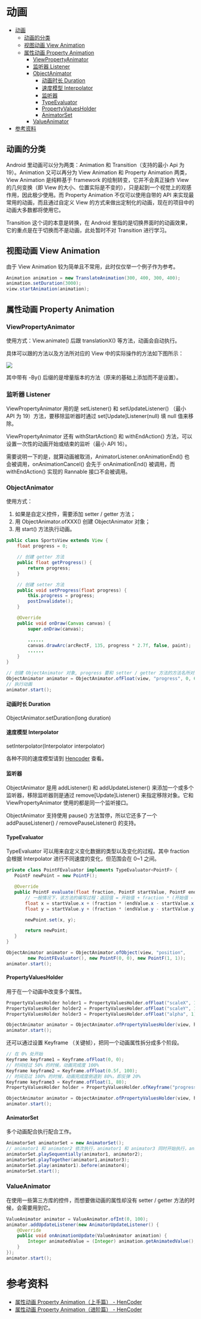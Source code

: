# 动画
<!-- TOC -->

- [动画](#%E5%8A%A8%E7%94%BB)
    - [动画的分类](#%E5%8A%A8%E7%94%BB%E7%9A%84%E5%88%86%E7%B1%BB)
    - [视图动画 View Animation](#%E8%A7%86%E5%9B%BE%E5%8A%A8%E7%94%BB-view-animation)
    - [属性动画 Property Animation](#%E5%B1%9E%E6%80%A7%E5%8A%A8%E7%94%BB-property-animation)
        - [ViewPropertyAnimator](#viewpropertyanimator)
        - [监听器 Listener](#%E7%9B%91%E5%90%AC%E5%99%A8-listener)
        - [ObjectAnimator](#objectanimator)
            - [动画时长 Duration](#%E5%8A%A8%E7%94%BB%E6%97%B6%E9%95%BF-duration)
            - [速度模型 Interpolator](#%E9%80%9F%E5%BA%A6%E6%A8%A1%E5%9E%8B-interpolator)
            - [监听器](#%E7%9B%91%E5%90%AC%E5%99%A8)
            - [TypeEvaluator](#typeevaluator)
            - [PropertyValuesHolder](#propertyvaluesholder)
            - [AnimatorSet](#animatorset)
        - [ValueAnimator](#valueanimator)
- [参考资料](#%E5%8F%82%E8%80%83%E8%B5%84%E6%96%99)

<!-- /TOC -->

## 动画的分类

Android 里动画可以分为两类：Animation 和 Transition（支持的最小 Api 为 19）。Animation 又可以再分为 View Animation 和 Property Animation 两类，View Animation 是纯粹基于 framework 的绘制转变，它并不会真正操作 View 的几何变换（即 View 的大小、位置实际是不变的），只是起到一个视觉上的观感作用，因此极少使用。而 Property Animation 不仅可以使用自带的 API 来实现最常用的动画，而且通过自定义 View 的方式来做出定制化的动画，现在的项目中的动画大多数都将使用它。

Transition 这个词的本意是转换，在 Android 里指的是切换界面时的动画效果，它的重点是在于切换而不是动画，此处暂时不对 Transition 进行学习。

## 视图动画 View Animation

由于 View Animation 较为简单且不常用，此时仅仅举一个例子作为参考。

```java
Animation animation = new TranslateAnimation(300, 400, 300, 400);
animation.setDuration(3000);
view.startAnimation(animation);
```

## 属性动画 Property Animation

### ViewPropertyAnimator 

使用方式：View.animate() 后跟 translationX() 等方法，动画会自动执行。

具体可以跟的方法以及方法所对应的 View 中的实际操作的方法如下图所示：

<img src="../pictures//006tKfTcgy1fj7x3rm1xxj30u50laq6y.jpg"/>

其中带有 -By() 后缀的是增量版本的方法（原来的基础上添加而不是设置）。

### 监听器 Listener

ViewPropertyAnimator 用的是 setListener() 和 setUpdateListener() （最小 API 为 19）方法，要移除监听器时通过 set[Update]Listener(null) 填 null 值来移除。

ViewPropertyAnimator 还有 withStartAction() 和 withEndAction() 方法，可以设置一次性的动画开始或结束的监听（最小 API 16）。

需要说明一下的是，就算动画被取消，AnimatorListener.onAnimationEnd() 也会被调用，onAnimationCancel() 会先于 onAnimationEnd() 被调用，而 withEndAction() 实现的 Rannable 接口不会被调用。

### ObjectAnimator

使用方式：

  1. 如果是自定义控件，需要添加 setter / getter 方法；
  2. 用 ObjectAnimator.ofXXX() 创建 ObjectAnimator 对象；
  3. 用 start() 方法执行动画。

```java
public class SportsView extends View {  
    float progress = 0;

    // 创建 getter 方法
    public float getProgress() {
        return progress;
    }

    // 创建 setter 方法
    public void setProgress(float progress) {
        this.progress = progress;
        postInvalidate();
    }

    @Override
    public void onDraw(Canvas canvas) {
        super.onDraw(canvas);

        ......
        canvas.drawArc(arcRectF, 135, progress * 2.7f, false, paint);
        ......
    }
}

// 创建 ObjectAnimator 对象, progress 要和 setter / getter 方法的方法名所对应。
ObjectAnimator animator = ObjectAnimator.ofFloat(view, "progress", 0, 65);  
// 执行动画
animator.start();  
```

#### 动画时长 Duration

ObjectAnimator.setDuration(long duration)

#### 速度模型 Interpolator

setInterpolator(Interpolator interpolator)

各种不同的速度模型请到 [Hencoder](https://hencoder.com/ui-1-6/) 查看。

#### 监听器

ObjectAnimator 是用 addListener() 和 addUpdateListener() 来添加一个或多个监听器，移除监听器则是通过 remove[Update]Listener() 来指定移除对象。它和 ViewPropertyAnimator 使用的都是同一个监听接口。

ObjectAnimator 支持使用 pause() 方法暂停，所以它还多了一个 addPauseListener() / removePauseListener() 的支持。

#### TypeEvaluator

TypeEvaluator 可以用来自定义变化数据的类型以及变化的过程。其中 fraction 会根据 Interpolator 进行不同速度的变化，但范围会在 0~1 之间。

```java
private class PointFEvaluator implements TypeEvaluator<PointF> {  
   PointF newPoint = new PointF();

   @Override
   public PointF evaluate(float fraction, PointF startValue, PointF endValue) {
       // 一般情况下，该方法的编写过程：返回值 = 开始值 + fraction * (开始值 - 最终值)
       float x = startValue.x + (fraction * (endValue.x - startValue.x));
       float y = startValue.y + (fraction * (endValue.y - startValue.y));

       newPoint.set(x, y);

       return newPoint;
   }
}

ObjectAnimator animator = ObjectAnimator.ofObject(view, "position",  
        new PointFEvaluator(), new PointF(0, 0), new PointF(1, 1));
animator.start(); 
```

#### PropertyValuesHolder 

用于在一个动画中改变多个属性。

```java
PropertyValuesHolder holder1 = PropertyValuesHolder.ofFloat("scaleX", 1);  
PropertyValuesHolder holder2 = PropertyValuesHolder.ofFloat("scaleY", 1);  
PropertyValuesHolder holder3 = PropertyValuesHolder.ofFloat("alpha", 1);

ObjectAnimator animator = ObjectAnimator.ofPropertyValuesHolder(view, holder1, holder2, holder3)  
animator.start();  
```

还可以通过设置 Keyframe （关键帧），把同一个动画属性拆分成多个阶段。

```java
// 在 0% 处开始
Keyframe keyframe1 = Keyframe.ofFloat(0, 0);  
// 时间经过 50% 的时候，动画完成度 100%
Keyframe keyframe2 = Keyframe.ofFloat(0.5f, 100);  
// 时间见过 100% 的时候，动画完成度倒退到 80%，即反弹 20%
Keyframe keyframe3 = Keyframe.ofFloat(1, 80);  
PropertyValuesHolder holder = PropertyValuesHolder.ofKeyframe("progress", keyframe1, keyframe2, keyframe3);

ObjectAnimator animator = ObjectAnimator.ofPropertyValuesHolder(view, holder);  
animator.start();  
```

#### AnimatorSet 

多个动画配合执行配合工作。

```java
AnimatorSet animatorSet = new AnimatorSet();
// animator1 和 animator2 依次执行，animator1 和 animator3 同时开始执行，animator4 先于 animator1 执行。
animatorSet.playSequentially(animator1, animator2);
animatorSet.playTogether(animator1,animator3);
animatorSet.play(animator1).before(animator4);  
animatorSet.start();
```

### ValueAnimator 

在使用一些第三方库的控件，而想要做动画的属性却没有 setter / getter 方法的时候，会需要用到它。

```java
ValueAnimator animator = ValueAnimator.ofInt(0, 100);
animator.addUpdateListener(new AnimatorUpdateListener() {
    @Override
    public void onAnimationUpdate(ValueAnimator animation) {
        Integer animatedValue = (Integer) animation.getAnimatedValue();
    }
});
animator.start();
```


# 参考资料

- [属性动画 Property Animation（上手篇） - HenCoder](https://hencoder.com/ui-1-6/)
- [属性动画 Property Animation（进阶篇） - HenCoder](https://hencoder.com/ui-1-7/)